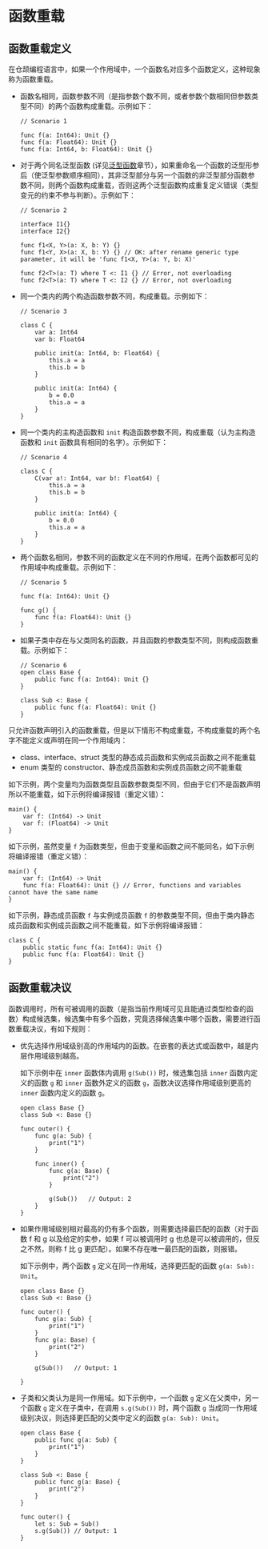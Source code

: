 # 函数重载

## 函数重载定义

在仓颉编程语言中，如果一个作用域中，一个函数名对应多个函数定义，这种现象称为函数重载。

- 函数名相同，函数参数不同（是指参数个数不同，或者参数个数相同但参数类型不同）的两个函数构成重载。示例如下：

  <!-- compile -->

  ```cangjie
  // Scenario 1

  func f(a: Int64): Unit {}
  func f(a: Float64): Unit {}
  func f(a: Int64, b: Float64): Unit {}
  ```

- 对于两个同名泛型函数 (详见[泛型函数](../generic/generic_function.md#泛型函数)章节），如果重命名一个函数的泛型形参后（使泛型参数顺序相同），其非泛型部分与另一个函数的非泛型部分函数参数不同，则两个函数构成重载，否则这两个泛型函数构成重复定义错误（类型变元的约束不参与判断）。示例如下：

  <!-- compile.error -->

  ```cangjie
  // Scenario 2

  interface I1{}
  interface I2{}

  func f1<X, Y>(a: X, b: Y) {}
  func f1<Y, X>(a: X, b: Y) {} // OK: after rename generic type parameter, it will be 'func f1<X, Y>(a: Y, b: X)'

  func f2<T>(a: T) where T <: I1 {} // Error, not overloading
  func f2<T>(a: T) where T <: I2 {} // Error, not overloading
  ```

- 同一个类内的两个构造函数参数不同，构成重载。示例如下：

  <!-- compile -->

  ```cangjie
  // Scenario 3

  class C {
      var a: Int64
      var b: Float64

      public init(a: Int64, b: Float64) {
          this.a = a
          this.b = b
      }

      public init(a: Int64) {
          b = 0.0
          this.a = a
      }
  }
  ```

- 同一个类内的主构造函数和 `init` 构造函数参数不同，构成重载（认为主构造函数和 `init` 函数具有相同的名字）。示例如下：

  <!-- compile -->

  ```cangjie
  // Scenario 4

  class C {
      C(var a!: Int64, var b!: Float64) {
          this.a = a
          this.b = b
      }

      public init(a: Int64) {
          b = 0.0
          this.a = a
      }
  }
  ```

- 两个函数名相同，参数不同的函数定义在不同的作用域，在两个函数都可见的作用域中构成重载。示例如下：

  <!-- compile -->

  ```cangjie
  // Scenario 5

  func f(a: Int64): Unit {}

  func g() {
      func f(a: Float64): Unit {}
  }
  ```

- 如果子类中存在与父类同名的函数，并且函数的参数类型不同，则构成函数重载。示例如下：

  <!-- compile -->

  ```cangjie
  // Scenario 6
  open class Base {
      public func f(a: Int64): Unit {}
  }

  class Sub <: Base {
      public func f(a: Float64): Unit {}
  }
  ```

只允许函数声明引入的函数重载，但是以下情形不构成重载，不构成重载的两个名字不能定义或声明在同一个作用域内：

- class、interface、struct 类型的静态成员函数和实例成员函数之间不能重载
- enum 类型的 constructor、静态成员函数和实例成员函数之间不能重载

如下示例，两个变量均为函数类型且函数参数类型不同，但由于它们不是函数声明所以不能重载，如下示例将编译报错（重定义错）：

<!-- compile.error -->

```cangjie
main() {
    var f: (Int64) -> Unit
    var f: (Float64) -> Unit
}
```

如下示例，虽然变量 `f` 为函数类型，但由于变量和函数之间不能同名，如下示例将编译报错（重定义错）：

<!-- compile.error -->

```cangjie
main() {
    var f: (Int64) -> Unit
    func f(a: Float64): Unit {} // Error, functions and variables cannot have the same name
}
```

如下示例，静态成员函数 `f` 与实例成员函数 `f` 的参数类型不同，但由于类内静态成员函数和实例成员函数之间不能重载，如下示例将编译报错：

<!-- compile.error -->

```cangjie
class C {
    public static func f(a: Int64): Unit {}
    public func f(a: Float64): Unit {}
}
```

## 函数重载决议

函数调用时，所有可被调用的函数（是指当前作用域可见且能通过类型检查的函数）构成候选集，候选集中有多个函数，究竟选择候选集中哪个函数，需要进行函数重载决议，有如下规则：

- 优先选择作用域级别高的作用域内的函数。在嵌套的表达式或函数中，越是内层作用域级别越高。

  如下示例中在 `inner` 函数体内调用 `g(Sub())` 时，候选集包括 `inner` 函数内定义的函数 `g` 和 `inner` 函数外定义的函数 `g`，函数决议选择作用域级别更高的 `inner` 函数内定义的函数 `g`。

    <!-- compile -->

    ```cangjie
    open class Base {}
    class Sub <: Base {}

    func outer() {
        func g(a: Sub) {
            print("1")
        }

        func inner() {
            func g(a: Base) {
                print("2")
            }

            g(Sub())   // Output: 2
        }
    }
    ```

- 如果作用域级别相对最高的仍有多个函数，则需要选择最匹配的函数（对于函数 f 和 g 以及给定的实参，如果 f 可以被调用时 g 也总是可以被调用的，但反之不然，则称 f 比 g 更匹配）。如果不存在唯一最匹配的函数，则报错。

  如下示例中，两个函数 `g` 定义在同一作用域，选择更匹配的函数 `g(a: Sub): Unit`。

    <!-- compile -->

    ```cangjie
    open class Base {}
    class Sub <: Base {}

    func outer() {
        func g(a: Sub) {
            print("1")
        }
        func g(a: Base) {
            print("2")
        }

        g(Sub())   // Output: 1

    }
    ```

- 子类和父类认为是同一作用域。如下示例中，一个函数 `g` 定义在父类中，另一个函数 `g` 定义在子类中，在调用 `s.g(Sub())` 时，两个函数 `g` 当成同一作用域级别决议，则选择更匹配的父类中定义的函数 `g(a: Sub): Unit`。

    <!-- compile -->

    ```cangjie
    open class Base {
        public func g(a: Sub) {
            print("1")
        }
    }

    class Sub <: Base {
        public func g(a: Base) {
            print("2")
        }
    }

    func outer() {
        let s: Sub = Sub()
        s.g(Sub()) // Output: 1
    }
    ```
